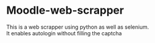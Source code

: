 # Moodle-web-scrapper
This is a web scrapper using python as well as selenium.<br/>
It enables autologin without filling the captcha<br/>


